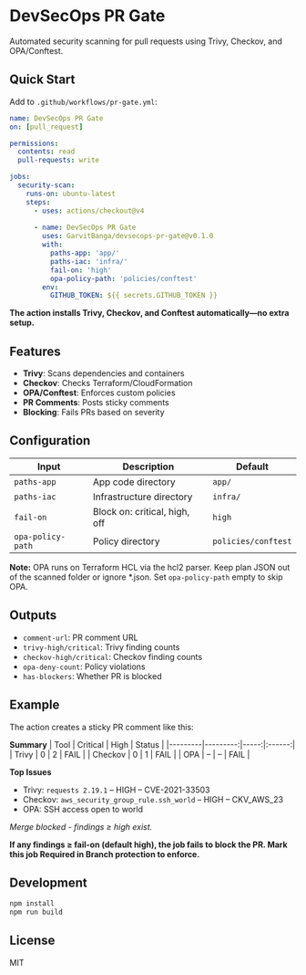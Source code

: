 # DevSecOps PR Gate

Automated security scanning for pull requests using Trivy, Checkov, and OPA/Conftest.

## Quick Start

Add to `.github/workflows/pr-gate.yml`:

```yaml
name: DevSecOps PR Gate
on: [pull_request]

permissions:
  contents: read
  pull-requests: write

jobs:
  security-scan:
    runs-on: ubuntu-latest
    steps:
      - uses: actions/checkout@v4
      
      - name: DevSecOps PR Gate
        uses: GarvitBanga/devsecops-pr-gate@v0.1.0
        with:
          paths-app: 'app/'
          paths-iac: 'infra/'
          fail-on: 'high'
          opa-policy-path: 'policies/conftest'
        env:
          GITHUB_TOKEN: ${{ secrets.GITHUB_TOKEN }}
```

**The action installs Trivy, Checkov, and Conftest automatically—no extra setup.**

## Features

- **Trivy**: Scans dependencies and containers
- **Checkov**: Checks Terraform/CloudFormation
- **OPA/Conftest**: Enforces custom policies
- **PR Comments**: Posts sticky comments
- **Blocking**: Fails PRs based on severity

## Configuration

| Input | Description | Default |
|-------|-------------|---------|
| `paths-app` | App code directory | `app/` |
| `paths-iac` | Infrastructure directory | `infra/` |
| `fail-on` | Block on: critical, high, off | `high` |
| `opa-policy-path` | Policy directory | `policies/conftest` |

**Note:** OPA runs on Terraform HCL via the hcl2 parser. Keep plan JSON out of the scanned folder or ignore *.json. Set `opa-policy-path` empty to skip OPA.

## Outputs

- `comment-url`: PR comment URL
- `trivy-high/critical`: Trivy finding counts
- `checkov-high/critical`: Checkov finding counts
- `opa-deny-count`: Policy violations
- `has-blockers`: Whether PR is blocked

## Example

The action creates a sticky PR comment like this:

**Summary**
| Tool    | Critical | High | Status |
|---------|---------:|-----:|:------:|
| Trivy   | 0        | 2    | FAIL     |
| Checkov | 0        | 1    | FAIL     |
| OPA     | –        | –    | FAIL     |

**Top Issues**
- Trivy: `requests 2.19.1` – HIGH – CVE-2021-33503
- Checkov: `aws_security_group_rule.ssh_world` – HIGH – CKV_AWS_23
- OPA: SSH access open to world

*Merge blocked - findings ≥ high exist.*

**If any findings ≥ fail-on (default high), the job fails to block the PR. Mark this job Required in Branch protection to enforce.**

## Development

```bash
npm install
npm run build
```


## License

MIT 